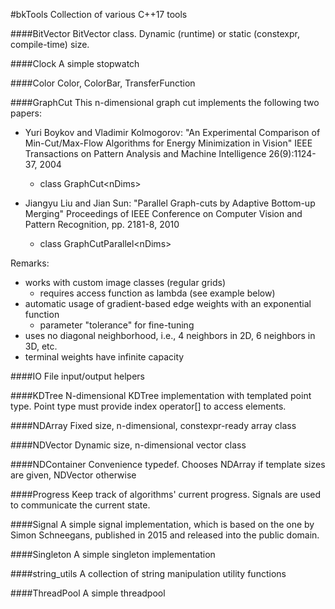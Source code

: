 #bkTools
Collection of various C++17 tools

####BitVector
BitVector class. Dynamic (runtime) or static (constexpr, compile-time) size.

####Clock
A simple stopwatch

####Color
Color, ColorBar, TransferFunction

####GraphCut
This n-dimensional graph cut implements the following two papers:

- Yuri Boykov and Vladimir Kolmogorov:
"An Experimental Comparison of Min-Cut/Max-Flow Algorithms for Energy Minimization in Vision"
IEEE Transactions on Pattern Analysis and Machine Intelligence 26(9):1124-37, 2004
    - class GraphCut\<nDims> 
    
- Jiangyu Liu and Jian Sun:
"Parallel Graph-cuts by Adaptive Bottom-up Merging"
Proceedings of IEEE Conference on Computer Vision and Pattern Recognition, pp. 2181-8, 2010
    - class GraphCutParallel\<nDims>

Remarks:
- works with custom image classes (regular grids)
    - requires access function as lambda (see example below)
- automatic usage of gradient-based edge weights with an exponential function
    - parameter "tolerance" for fine-tuning
- uses no diagonal neighborhood, i.e., 4 neighbors in 2D, 6 neighbors in 3D, etc.
- terminal weights have infinite capacity

####IO
File input/output helpers

####KDTree
N-dimensional KDTree implementation with templated point type. 
Point type must provide index operator[] to access elements.

####NDArray
Fixed size, n-dimensional, constexpr-ready array class

####NDVector
Dynamic size, n-dimensional vector class

####NDContainer
Convenience typedef. Chooses NDArray if template sizes are given, NDVector otherwise

####Progress
Keep track of algorithms' current progress.
Signals are used to communicate the current state.

####Signal
 A simple signal implementation, which is based on the one by Simon Schneegans, published in 2015
 and released into the public domain.
 
####Singleton
A simple singleton implementation

####string_utils
A collection of string manipulation utility functions

####ThreadPool
A simple threadpool